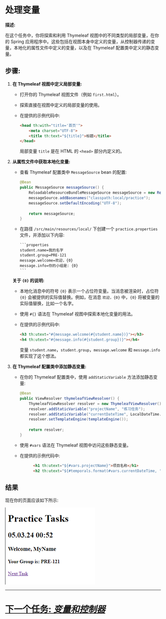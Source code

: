 # 处理变量

**描述:**

在这个任务中，你将探索和利用 Thymeleaf 视图中的不同类型的局部变量，在你的 Spring 应用程序中。这些包括在视图本身中定义的变量，从控制器传递的变量，本地化的属性文件中定义的变量，以及在 Thymeleaf 配置类中定义的静态变量。

## **步骤:**

1. **在 Thymeleaf 视图中定义局部变量:**
    - 打开你的 Thymeleaf 视图文件（例如 `first.html`）。
    - 探索直接在视图中定义的局部变量的使用。
    - 在提供的示例代码中:

       ```html
       <head th:with="title='首页'">
           <meta charset="UTF-8">
           <title th:text="${title}">标题</title>
       </head>
       ```

      局部变量 `title` 是在 HTML 的 `<head>` 部分内定义的。

2. **从属性文件中获取本地化变量:**
    - 查看 Thymeleaf 配置类中 `MessageSource` bean 的配置:

       ```java
       @Bean
       public MessageSource messageSource() {
           ReloadableResourceBundleMessageSource messageSource = new ReloadableResourceBundleMessageSource();
           messageSource.addBasenames("classpath:local/practice");
           messageSource.setDefaultEncoding("UTF-8");
 
           return messageSource;
       }
       ```
    - 在路径 `/src/main/resources/local/` 下创建一个 `practice.properties` 文件，并添加以下内容:

          ```properties
          student.name=我的名字
          student.group=PRE-121
          message.welcome=欢迎，{0}
          message.info=你的小组是: {0}
          ```
   **关于 `{0}` 的说明:**
    - 本地化消息中的符号 `{0}` 表示一个占位符变量。当消息被渲染时，占位符 `{0}` 会被提供的实际值替换。例如，在消息 `欢迎，{0}` 中，`{0}` 将被变量的实际值替换，比如一个名字。

    - 使用 `#{}` 语法在 Thymeleaf 视图中探索本地化变量的用法。
    - 在提供的示例代码中:

       ```html
       <h3 th:utext="#{message.welcome(#{student.name})}"></h3>
       <h4 th:utext="#{message.info(#{student.group})}"></h4>
       ```

      变量 `student.name`，`student.group`，`message.welcome` 和 `message.info` 都实现了这个想法。

3. **在 Thymeleaf 配置类中添加静态变量:**
    - 在你的 Thymeleaf 配置类中，使用 `addStaticVariable` 方法添加静态变量:

       ```java
       @Bean
       public ViewResolver thymeleafViewResolver() {
           ThymeleafViewResolver resolver = new ThymeleafViewResolver();
           resolver.addStaticVariable("projectName", "练习任务");
           resolver.addStaticVariable("currentDateTime", LocalDateTime.now());
           resolver.setTemplateEngine(templateEngine());
 
           return resolver;
       }
       ```

    - 使用 `#vars` 语法在 Thymeleaf 视图中访问这些静态变量。
    - 在提供的示例代码中:

       ```html
             <h1 th:utext="${#vars.projectName}">项目名称</h1>
             <h2 th:utext="${#temporals.format(#vars.currentDateTime, 'dd.MM.yy HH:mm')}">当前日期和时间</h2>
       ```

## 结果

现在你的页面应该如下所示:

![first-view.png](../../../srcs/thymeleaf/first-view.png)

---

# [下一个任务: *变量和控制器*](variables-and-controller.md)